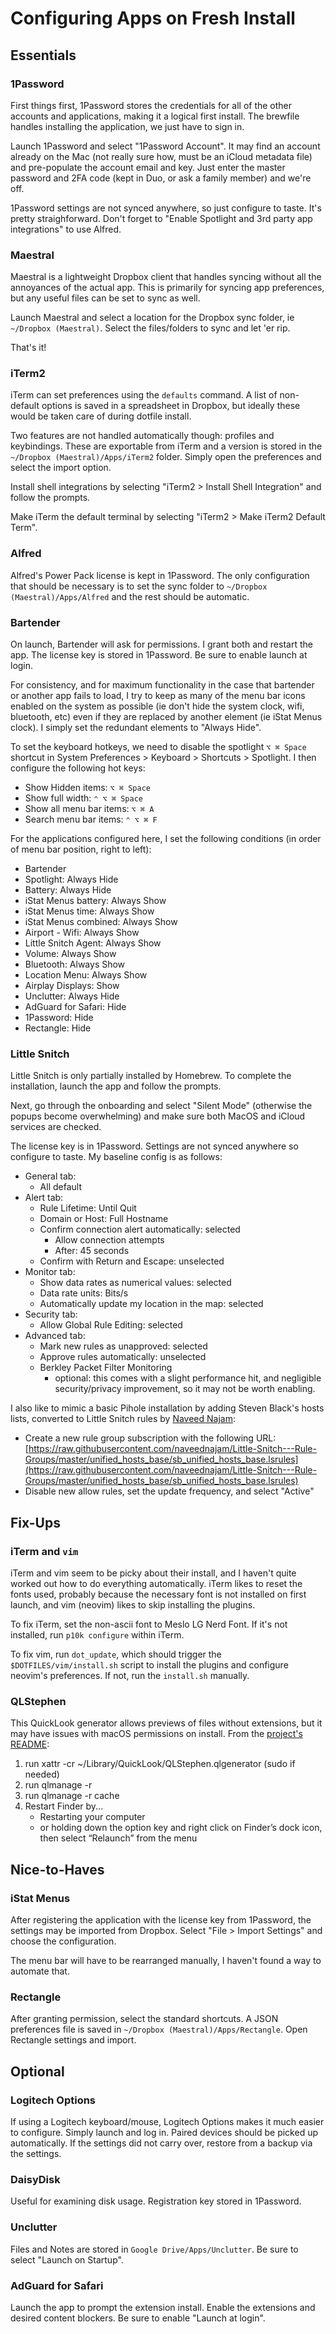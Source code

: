# Configuring Apps on Fresh Install

## Essentials

### 1Password

First things first, 1Password stores the credentials for all of the other
accounts and applications, making it a logical first install. The brewfile
handles installing the application, we just have to sign in.

Launch 1Password and select "1Password Account". It may find an account already
on the Mac (not really sure how, must be an iCloud metadata file) and
pre-populate the account email and key. Just enter the master password and 2FA
code (kept in Duo, or ask a family member) and we're off.

1Password settings are not synced anywhere, so just configure to taste. It's
pretty straighforward. Don't forget to "Enable Spotlight and 3rd party app
integrations" to use Alfred.

<!-- ### Backup and Sync from Google

Not all applications have a convenient way to include their preferences in
version control, either through plists or userdefaults. Some, including iStat
Menus, Alfred, and BTT sync their data via Google Drive. Thus, we should set up
Google Drive before moving on.

I don't grant any permission to the application, other than automation for
system events. No folders from the Mac are synced to Google, and only the 'Apps'
folder is necessary to sync from Google. -->

### Maestral

Maestral is a lightweight Dropbox client that handles syncing without all the
annoyances of the actual app. This is primarily for syncing app preferences,
but any useful files can be set to sync as well.

Launch Maestral and select a location for the Dropbox sync folder, ie
`~/Dropbox (Maestral)`. Select the files/folders to sync and let 'er rip.

That's it!

### iTerm2

iTerm can set preferences using the `defaults` command. A list of non-default
options is saved in a spreadsheet in Dropbox, but ideally these would be taken
care of during dotfile install.

Two features are not handled automatically though: profiles and keybindings.
These are exportable from iTerm and a version is stored in the
`~/Dropbox (Maestral)/Apps/iTerm2` folder. Simply open the preferences and
select the import option.

Install shell integrations by selecting "iTerm2 > Install Shell Integration"
and follow the prompts.

Make iTerm the default terminal by selecting "iTerm2 > Make iTerm2 Default Term".

### Alfred

Alfred's Power Pack license is kept in 1Password. The only configuration that
should be necessary is to set the sync folder to `~/Dropbox (Maestral)/Apps/Alfred` and
the rest should be automatic.

### Bartender

On launch, Bartender will ask for permissions. I grant both and restart the app.
The license key is stored in 1Password. Be sure to enable launch at login.

For consistency, and for maximum functionality in the case that bartender or
another app fails to load, I try to keep as many of the menu bar icons enabled
on the system as possible (ie don't hide the system clock, wifi, bluetooth,
etc) even if they are replaced by another element (ie iStat Menus clock).
I simply set the redundant elements to "Always Hide".

To set the keyboard hotkeys, we need to disable the spotlight `⌥ ⌘ Space`
shortcut in System Preferences > Keyboard > Shortcuts > Spotlight. I then
configure the following hot keys:

- Show Hidden items: `⌥ ⌘ Space`
- Show full width: `⌃ ⌥ ⌘ Space`
- Show all menu bar items: `⌥ ⌘ A`
- Search menu bar items: `⌃ ⌥ ⌘ F`

For the applications configured here, I set the following conditions (in order
of menu bar position, right to left):

- Bartender
- Spotlight: Always Hide
- Battery: Always Hide
- iStat Menus battery: Always Show
- iStat Menus time: Always Show
- iStat Menus combined: Always Show
- Airport - Wifi: Always Show
- Little Snitch Agent: Always Show
- Volume: Always Show
- Bluetooth: Always Show
- Location Menu: Always Show
- Airplay Displays: Show
- Unclutter: Always Hide
- AdGuard for Safari: Hide
- 1Password: Hide
- Rectangle: Hide

### Little Snitch

Little Snitch is only partially installed by Homebrew. To complete the
installation, launch the app and follow the prompts.

Next, go through the onboarding and select "Silent Mode" (otherwise the popups
become overwhelming) and make sure both MacOS and iCloud services are checked.

The license key is in 1Password. Settings are not synced anywhere so configure
to taste. My baseline config is as follows:

- General tab:
  - All default
- Alert tab:
  - Rule Lifetime: Until Quit
  - Domain or Host: Full Hostname
  - Confirm connection alert automatically: selected
    - Allow connection attempts
    - After: 45 seconds
  - Confirm with Return and Escape: unselected
- Monitor tab:
  - Show data rates as numerical values: selected
  - Data rate units: Bits/s
  - Automatically update my location in the map: selected
- Security tab:
  - Allow Global Rule Editing: selected
- Advanced tab:
  - Mark new rules as unapproved: selected
  - Approve rules automatically: unselected
  - Berkley Packet Filter Monitoring
    - optional: this comes with a slight performance hit, and negligible
      security/privacy improvement, so it may not be worth enabling.

I also like to mimic a basic Pihole installation by adding Steven Black's hosts
lists, converted to Little Snitch rules by [Naveed
Najam](https://github.com/naveednajam/Little-Snitch---Rule-Groups/):
- Create a new rule group subscription with the following URL:
  [https://raw.githubusercontent.com/naveednajam/Little-Snitch---Rule-Groups/master/unified_hosts_base/sb_unified_hosts_base.lsrules](https://raw.githubusercontent.com/naveednajam/Little-Snitch---Rule-Groups/master/unified_hosts_base/sb_unified_hosts_base.lsrules)
- Disable new allow rules, set the update frequency, and select "Active"

## Fix-Ups

### iTerm and `vim`

iTerm and vim seem to be picky about their install, and I haven't quite worked
out how to do everything automatically. iTerm likes to reset the fonts used,
probably because the necessary font is not installed on first launch, and vim
(neovim) likes to skip installing the plugins.

To fix iTerm, set the non-ascii font to Meslo LG Nerd Font. If it's not
installed, run `p10k configure` within iTerm.

To fix vim, run `dot_update`, which should trigger the
`$DOTFILES/vim/install.sh` script to install the plugins and configure neovim's
preferences. If not, run the `install.sh` manually.

### QLStephen

This QuickLook generator allows previews of files without extensions, but it may
have issues with macOS permissions on install. From the [project's README](https://github.com/whomwah/qlstephen#permissions-quarantine):

1. run xattr -cr ~/Library/QuickLook/QLStephen.qlgenerator (sudo if needed)
2. run qlmanage -r
3. run qlmanage -r cache
4. Restart Finder by...
   - Restarting your computer
   - or holding down the option key and right click on Finder’s dock icon, then select “Relaunch” from the menu

## Nice-to-Haves

### iStat Menus

After registering the application with the license key from 1Password, the
settings may be imported from Dropbox. Select "File > Import Settings" and
choose the configuration.

The menu bar will have to be rearranged manually, I haven't found a way to
automate that.

### Rectangle

After granting permission, select the standard shortcuts. A JSON preferences
file is saved in `~/Dropbox (Maestral)/Apps/Rectangle`. Open Rectangle settings
and import.

## Optional

### Logitech Options

If using a Logitech keyboard/mouse, Logitech Options makes it much easier to
configure. Simply launch and log in. Paired devices should be picked up
automatically. If the settings did not carry over, restore from a backup via the
settings.

### DaisyDisk

Useful for examining disk usage. Registration key stored in 1Password.

### Unclutter

Files and Notes are stored in `Google Drive/Apps/Unclutter`. Be sure to select
"Launch on Startup".

### AdGuard for Safari

Launch the app to prompt the extension install. Enable the extensions and
desired content blockers. Be sure to enable "Launch at login".
